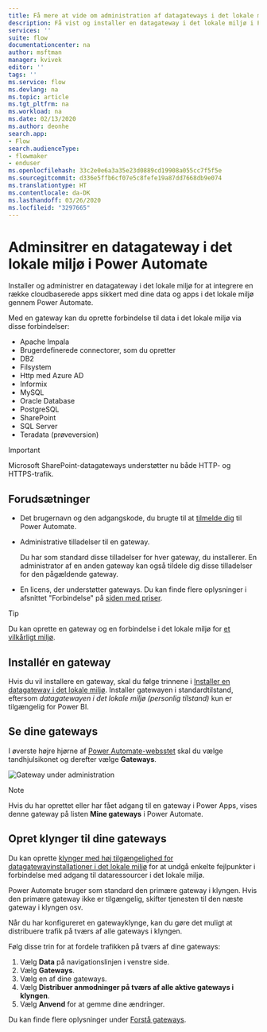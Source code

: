 ```yaml
---
title: Få mere at vide om administration af datagateways i det lokale miljø | Microsoft Docs
description: Få vist og installer en datagateway i det lokale miljø i Power Automate.
services: ''
suite: flow
documentationcenter: na
author: msftman
manager: kvivek
editor: ''
tags: ''
ms.service: flow
ms.devlang: na
ms.topic: article
ms.tgt_pltfrm: na
ms.workload: na
ms.date: 02/13/2020
ms.author: deonhe
search.app:
- Flow
search.audienceType:
- flowmaker
- enduser
ms.openlocfilehash: 33c2e0e6a3a35e23d0889cd19908a055cc7f5f5e
ms.sourcegitcommit: d336e5ffb6cf07e5c8fefe19a87dd7668db9e074
ms.translationtype: HT
ms.contentlocale: da-DK
ms.lasthandoff: 03/26/2020
ms.locfileid: "3297665"
---
```

# <a name="manage-an-on-premises-data-gateway-in-power-automate"></a>Adminsitrer en datagateway i det lokale miljø i Power Automate


Installer og administrer en datagateway i det lokale miljø for at integrere en række cloudbaserede apps sikkert med dine data og apps i det lokale miljø gennem Power Automate.

Med en gateway kan du oprette forbindelse til data i det lokale miljø via disse forbindelser:

* Apache Impala
* Brugerdefinerede connectorer, som du opretter
* DB2
* Filsystem
* Http med Azure AD
* Informix
* MySQL
* Oracle Database
* PostgreSQL
* SharePoint
* SQL Server
* Teradata (prøveversion)

> [!IMPORTANT]
> Microsoft SharePoint-datagateways understøtter nu både HTTP- og HTTPS-trafik.

## <a name="prerequisites"></a>Forudsætninger

* Det brugernavn og den adgangskode, du brugte til at [tilmelde dig](sign-up-sign-in.md) til Power Automate.
* Administrative tilladelser til en gateway.

  Du har som standard disse tilladelser for hver gateway, du installerer. En administrator af en anden gateway kan også tildele dig disse tilladelser for den pågældende gateway.
* En licens, der understøtter gateways. Du kan finde flere oplysninger i afsnittet "Forbindelse" på [siden med priser](https://flow.microsoft.com/pricing/).

> [!TIP]
> Du kan oprette en gateway og en forbindelse i det lokale miljø for [et vilkårligt miljø](environments-overview-maker.md).

## <a name="install-a-gateway"></a>Installér en gateway

Hvis du vil installere en gateway, skal du følge trinnene i [Installer en datagateway i det lokale miljø](/data-integration/gateway/service-gateway-install). Installer gatewayen i standardtilstand, eftersom _datagatewayen i det lokale miljø (personlig tilstand)_ kun er tilgængelig for Power BI.

## <a name="view-your-gateways"></a>Se dine gateways

I øverste højre hjørne af [Power Automate-websstet](https://flow.microsoft.com) skal du vælge tandhjulsikonet og derefter vælge **Gateways**.

![Gateway under administration][1]

> [!NOTE]
> Hvis du har oprettet eller har fået adgang til en gateway i Power Apps, vises denne gateway på listen **Mine gateways** i Power Automate.

## <a name="cluster-your-gateways"></a>Opret klynger til dine gateways

Du kan oprette [klynger med høj tilgængelighed for datagatewayinstallationer i det lokale miljø](/data-integration/gateway/service-gateway-high-availability-clusters) for at undgå enkelte fejlpunkter i forbindelse med adgang til dataressourcer i det lokale miljø.

Power Automate bruger som standard den primære gateway i klyngen. Hvis den primære gateway ikke er tilgængelig, skifter tjenesten til den næste gateway i klyngen osv.

Når du har konfigureret en gatewayklynge, kan du gøre det muligt at distribuere trafik på tværs af alle gateways i klyngen.

Følg disse trin for at fordele trafikken på tværs af dine gateways:

1. Vælg **Data** på navigationslinjen i venstre side.
1. Vælg **Gateways**.
1. Vælg en af dine gateways.
1. Vælg **Distribuer anmodninger på tværs af alle aktive gateways i klyngen**.
1. Vælg **Anvend** for at gemme dine ændringer.

Du kan finde flere oplysninger under [Forstå gateways](gateway-reference.md).

<!-- Image references -->
[1]: ./media/manage-gateway/view-gateways.png

